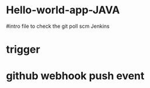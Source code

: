 # Hello-world-app-JAVA
#intro file to check the git poll scm Jenkins
# trigger 
# github webhook push event

